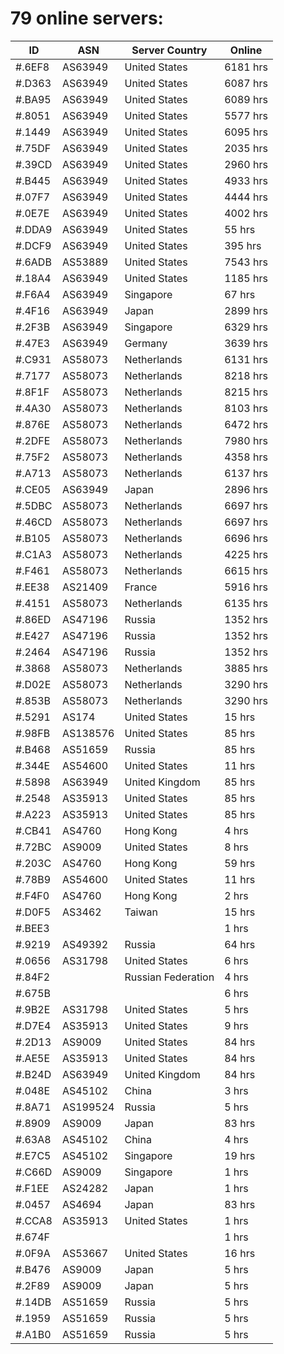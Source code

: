 # 79 online servers:

| ID | ASN | Server Country | Online |
| ------ | ------ | ------ | ------ |
| #.6EF8 | AS63949 | United States | 6181 hrs |
| #.D363 | AS63949 | United States | 6087 hrs |
| #.BA95 | AS63949 | United States | 6089 hrs |
| #.8051 | AS63949 | United States | 5577 hrs |
| #.1449 | AS63949 | United States | 6095 hrs |
| #.75DF | AS63949 | United States | 2035 hrs |
| #.39CD | AS63949 | United States | 2960 hrs |
| #.B445 | AS63949 | United States | 4933 hrs |
| #.07F7 | AS63949 | United States | 4444 hrs |
| #.0E7E | AS63949 | United States | 4002 hrs |
| #.DDA9 | AS63949 | United States | 55 hrs |
| #.DCF9 | AS63949 | United States | 395 hrs |
| #.6ADB | AS53889 | United States | 7543 hrs |
| #.18A4 | AS63949 | United States | 1185 hrs |
| #.F6A4 | AS63949 | Singapore | 67 hrs |
| #.4F16 | AS63949 | Japan | 2899 hrs |
| #.2F3B | AS63949 | Singapore | 6329 hrs |
| #.47E3 | AS63949 | Germany | 3639 hrs |
| #.C931 | AS58073 | Netherlands | 6131 hrs |
| #.7177 | AS58073 | Netherlands | 8218 hrs |
| #.8F1F | AS58073 | Netherlands | 8215 hrs |
| #.4A30 | AS58073 | Netherlands | 8103 hrs |
| #.876E | AS58073 | Netherlands | 6472 hrs |
| #.2DFE | AS58073 | Netherlands | 7980 hrs |
| #.75F2 | AS58073 | Netherlands | 4358 hrs |
| #.A713 | AS58073 | Netherlands | 6137 hrs |
| #.CE05 | AS63949 | Japan | 2896 hrs |
| #.5DBC | AS58073 | Netherlands | 6697 hrs |
| #.46CD | AS58073 | Netherlands | 6697 hrs |
| #.B105 | AS58073 | Netherlands | 6696 hrs |
| #.C1A3 | AS58073 | Netherlands | 4225 hrs |
| #.F461 | AS58073 | Netherlands | 6615 hrs |
| #.EE38 | AS21409 | France | 5916 hrs |
| #.4151 | AS58073 | Netherlands | 6135 hrs |
| #.86ED | AS47196 | Russia | 1352 hrs |
| #.E427 | AS47196 | Russia | 1352 hrs |
| #.2464 | AS47196 | Russia | 1352 hrs |
| #.3868 | AS58073 | Netherlands | 3885 hrs |
| #.D02E | AS58073 | Netherlands | 3290 hrs |
| #.853B | AS58073 | Netherlands | 3290 hrs |
| #.5291 | AS174 | United States | 15 hrs |
| #.98FB | AS138576 | United States | 85 hrs |
| #.B468 | AS51659 | Russia | 85 hrs |
| #.344E | AS54600 | United States | 11 hrs |
| #.5898 | AS63949 | United Kingdom | 85 hrs |
| #.2548 | AS35913 | United States | 85 hrs |
| #.A223 | AS35913 | United States | 85 hrs |
| #.CB41 | AS4760 | Hong Kong | 4 hrs |
| #.72BC | AS9009 | United States | 8 hrs |
| #.203C | AS4760 | Hong Kong | 59 hrs |
| #.78B9 | AS54600 | United States | 11 hrs |
| #.F4F0 | AS4760 | Hong Kong | 2 hrs |
| #.D0F5 | AS3462 | Taiwan | 15 hrs |
| #.BEE3 |  |  | 1 hrs |
| #.9219 | AS49392 | Russia | 64 hrs |
| #.0656 | AS31798 | United States | 6 hrs |
| #.84F2 |  | Russian Federation | 4 hrs |
| #.675B |  |  | 6 hrs |
| #.9B2E | AS31798 | United States | 5 hrs |
| #.D7E4 | AS35913 | United States | 9 hrs |
| #.2D13 | AS9009 | United States | 84 hrs |
| #.AE5E | AS35913 | United States | 84 hrs |
| #.B24D | AS63949 | United Kingdom | 84 hrs |
| #.048E | AS45102 | China | 3 hrs |
| #.8A71 | AS199524 | Russia | 5 hrs |
| #.8909 | AS9009 | Japan | 83 hrs |
| #.63A8 | AS45102 | China | 4 hrs |
| #.E7C5 | AS45102 | Singapore | 19 hrs |
| #.C66D | AS9009 | Singapore | 1 hrs |
| #.F1EE | AS24282 | Japan | 1 hrs |
| #.0457 | AS4694 | Japan | 83 hrs |
| #.CCA8 | AS35913 | United States | 1 hrs |
| #.674F |  |  | 1 hrs |
| #.0F9A | AS53667 | United States | 16 hrs |
| #.B476 | AS9009 | Japan | 5 hrs |
| #.2F89 | AS9009 | Japan | 5 hrs |
| #.14DB | AS51659 | Russia | 5 hrs |
| #.1959 | AS51659 | Russia | 5 hrs |
| #.A1B0 | AS51659 | Russia | 5 hrs |

